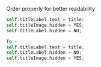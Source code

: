 Order properly for better readability

```Objective-C
self.titleLabel.text = title;
self.titleImage.hidden = YES;
self.titleLabel.hidden = NO;

To -
self.titleLabel.text = title;
self.titleLabel.hidden = NO;
self.titleImage.hidden = YES;
```
